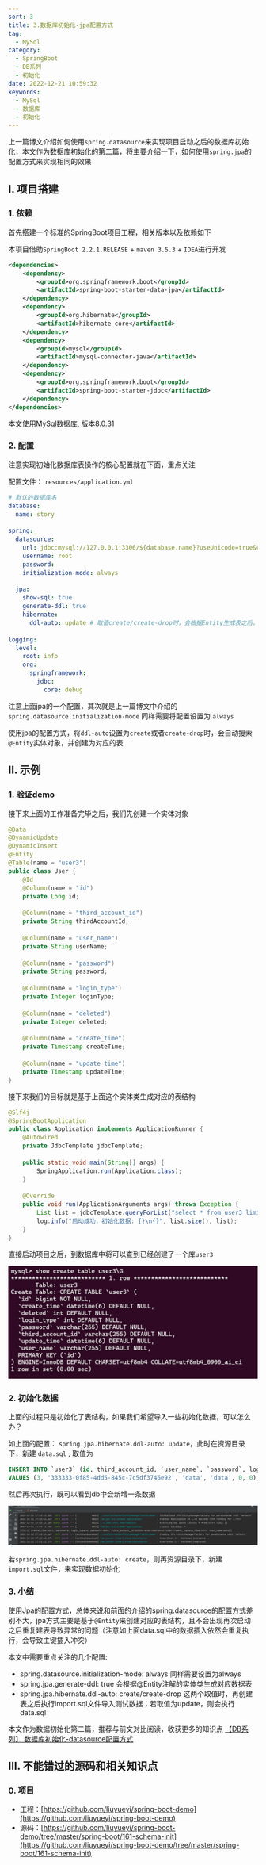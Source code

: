 ```yaml
---
sort: 3
title: 3.数据库初始化-jpa配置方式
tag:
  - MySql
category:
  - SpringBoot
  - DB系列
  - 初始化
date: 2022-12-21 10:59:32
keywords:
  - MySql
  - 数据库
  - 初始化
---
```


上一篇博文介绍如何使用`spring.datasource`来实现项目启动之后的数据库初始化，本文作为数据库初始化的第二篇，将主要介绍一下，如何使用`spring.jpa`的配置方式来实现相同的效果

<!-- more -->

## I. 项目搭建

### 1. 依赖

首先搭建一个标准的SpringBoot项目工程，相关版本以及依赖如下

本项目借助`SpringBoot 2.2.1.RELEASE` + `maven 3.5.3` + `IDEA`进行开发


```xml
<dependencies>
    <dependency>
        <groupId>org.springframework.boot</groupId>
        <artifactId>spring-boot-starter-data-jpa</artifactId>
    </dependency>
    <dependency>
        <groupId>org.hibernate</groupId>
        <artifactId>hibernate-core</artifactId>
    </dependency>
    <dependency>
        <groupId>mysql</groupId>
        <artifactId>mysql-connector-java</artifactId>
    </dependency>
    <dependency>
        <groupId>org.springframework.boot</groupId>
        <artifactId>spring-boot-starter-jdbc</artifactId>
    </dependency>
</dependencies>
```

本文使用MySql数据库, 版本8.0.31


### 2. 配置

注意实现初始化数据库表操作的核心配置就在下面，重点关注

配置文件： `resources/application.yml`

```yml
# 默认的数据库名
database:
  name: story

spring:
  datasource:
    url: jdbc:mysql://127.0.0.1:3306/${database.name}?useUnicode=true&characterEncoding=UTF-8&useSSL=false&serverTimezone=Asia/Shanghai
    username: root
    password:
    initialization-mode: always

  jpa:
    show-sql: true
    generate-ddl: true
    hibernate:
      ddl-auto: update # 取值create/create-drop时，会根据Entity生成表之后，再使用import.sql文件导入初始化数据; 为update时，则执行的是 data.sql 

logging:
  level:
    root: info
    org:
      springframework:
        jdbc:
          core: debug
```

注意上面jpa的一个配置，其次就是上一篇博文中介绍的 `spring.datasource.initialization-mode` 同样需要将配置设置为 `always`


使用jpa的配置方式，将`ddl-auto`设置为`create`或者`create-drop`时，会自动搜索`@Entity`实体对象，并创建为对应的表



## II. 示例

### 1. 验证demo

接下来上面的工作准备完毕之后，我们先创建一个实体对象

```java
@Data
@DynamicUpdate
@DynamicInsert
@Entity
@Table(name = "user3")
public class User {
    @Id
    @Column(name = "id")
    private Long id;

    @Column(name = "third_account_id")
    private String thirdAccountId;

    @Column(name = "user_name")
    private String userName;

    @Column(name = "password")
    private String password;

    @Column(name = "login_type")
    private Integer loginType;

    @Column(name = "deleted")
    private Integer deleted;

    @Column(name = "create_time")
    private Timestamp createTime;

    @Column(name = "update_time")
    private Timestamp updateTime;
}
```

接下来我们的目标就是基于上面这个实体类生成对应的表结构

```java
@Slf4j
@SpringBootApplication
public class Application implements ApplicationRunner {
    @Autowired
    private JdbcTemplate jdbcTemplate;

    public static void main(String[] args) {
        SpringApplication.run(Application.class);
    }

    @Override
    public void run(ApplicationArguments args) throws Exception {
        List list = jdbcTemplate.queryForList("select * from user3 limit 2");
        log.info("启动成功，初始化数据: {}\n{}", list.size(), list);
    }
}
```

直接启动项目之后，到数据库中将可以查到已经创建了一个库`user3`

![](/imgs/221221/01.jpg)


### 2. 初始化数据

上面的过程只是初始化了表结构，如果我们希望导入一些初始化数据，可以怎么办？

如上面的配置： `spring.jpa.hibernate.ddl-auto: update`，此时在资源目录下，新建 `data.sql` , 取值为

```sql
INSERT INTO `user3` (id, third_account_id, `user_name`, `password`, login_type, deleted)
VALUES (3, '333333-0f85-4dd5-845c-7c5df3746e92', 'data', 'data', 0, 0);
```

然后再次执行，既可以看到db中会新增一条数据

![](/imgs/221221/02.jpg)


若`spring.jpa.hibernate.ddl-auto: create`，则再资源目录下，新建`import.sql`文件，来实现数据初始化


### 3. 小结

使用Jpa的配置方式，总体来说和前面的介绍的spring.datasource的配置方式差别不大，jpa方式主要是基于`@Entity`来创建对应的表结构，且不会出现再次启动之后重复建表导致异常的问题（注意如上面data.sql中的数据插入依然会重复执行，会导致主键插入冲突）

本文中需要重点关注的几个配置:

- spring.datasource.initialization-mode: always 同样需要设置为always
- spring.jpa.generate-ddl: true 会根据@Entity注解的实体类生成对应数据表
- spring.jpa.hibernate.ddl-auto: create/create-drop 这两个取值时，再创建表之后执行import.sql文件导入测试数据；若取值为update，则会执行data.sql


本文作为数据初始化第二篇，推荐与前文对比阅读，收获更多的知识点 [【DB系列】 数据库初始化-datasource配置方式](https://spring.hhui.top/spring-blog/2022/12/21/221221-SpringBoot%E7%B3%BB%E5%88%97%E4%B9%8B%E6%95%B0%E6%8D%AE%E5%BA%93%E5%88%9D%E5%A7%8B%E5%8C%96-datasource%E9%85%8D%E7%BD%AE%E6%96%B9%E5%BC%8F/)


## III. 不能错过的源码和相关知识点

### 0. 项目

- 工程：[https://github.com/liuyueyi/spring-boot-demo](https://github.com/liuyueyi/spring-boot-demo)
- 源码：[https://github.com/liuyueyi/spring-boot-demo/tree/master/spring-boot/161-schema-init](https://github.com/liuyueyi/spring-boot-demo/tree/master/spring-boot/161-schema-init)
